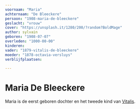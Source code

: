 ```yaml
---
voornaam: "Maria"
achternaam: "De Bleeckere"
persoon: "1908-maria-de-bleeckere"
geslacht: "vrouw"
cover: "https://unsplash.it/1280/200/?random?BoldMage"
author: sylvain
geboren: "1908-07-07"
overleden: "1000-00-00"
kinderen:
vader: "1879-vitalis-de-bleeckere"
moeder: "1878-octavia-versluys"   
verblijfplaatsen:
  
---
```

# Maria De Bleeckere
Maria is de eerst geboren dochter en het tweede kind van [Vitalis](1879-vitalis-de-bleeckere).





